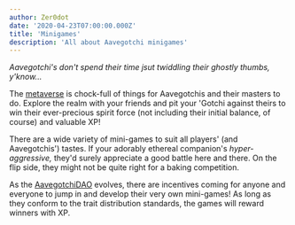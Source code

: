 ```yaml
---
author: Zer0dot
date: '2020-04-23T07:00:00.000Z'
title: 'Minigames'
description: 'All about Aavegotchi minigames'
---
```

*Aavegotchi's don't spend their time jsut twiddling their ghostly thumbs, y'know...*

The [metaverse](/metaverse) is chock-full of things for Aavegotchis and their masters to do. Explore the realm with your friends and pit your 'Gotchi against theirs to win their ever-precious spirit force (not including their initial balance, of course) and valuable XP!

There are a wide variety of mini-games to suit all players' (and Aavegotchis') tastes. If your adorably ethereal companion's *hyper-aggressive,* they'd surely appreciate a good battle here and there. On the flip side, they might not be quite right for a baking competition.

As the [AavegotchiDAO](/dao) evolves, there are incentives coming for anyone and everyone to jump in and develop their very own mini-games! As long as they conform to the trait distribution standards, the games will reward winners with XP.
